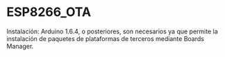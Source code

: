 # ESP8266_OTA

Instalación:
Arduino 1.6.4, o posteriores, son necesarios ya que permite la instalación de paquetes de plataformas de terceros mediante Boards Manager. 

